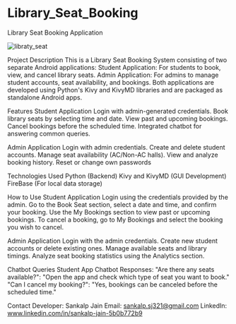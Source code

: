 # Library_Seat_Booking
Library Seat Booking Application


![libraty_seat](https://github.com/user-attachments/assets/c95db81e-42af-497f-b07f-b3f5f8fb430f)

Project Description
      This is a Library Seat Booking System consisting of two separate Android applications:
      Student Application: For students to book, view, and cancel library seats.
      Admin Application: For admins to manage student accounts, seat availability, and bookings.
      Both applications are developed using Python's Kivy and KivyMD libraries and are packaged as standalone Android apps.

Features
Student Application
      Login with admin-generated credentials.
      Book library seats by selecting time and date.
      View past and upcoming bookings.
      Cancel bookings before the scheduled time.
      Integrated chatbot for answering common queries.

Admin Application
      Login with admin credentials.
      Create and delete student accounts.
      Manage seat availability (AC/Non-AC halls).
      View and analyze booking history.
      Reset or change own passwords

Technologies Used
      Python (Backend)
      Kivy and KivyMD (GUI Development)
      FireBase (For local data storage)
      
How to Use
Student Application
      Login using the credentials provided by the admin.
      Go to the Book Seat section, select a date and time, and confirm your booking.
      Use the My Bookings section to view past or upcoming bookings.
      To cancel a booking, go to My Bookings and select the booking you wish to cancel.
      
Admin Application
      Login with the admin credentials.
      Create new student accounts or delete existing ones.
      Manage available seats and library timings.
      Analyze seat booking statistics using the Analytics section.

Chatbot Queries
Student App Chatbot Responses:
      "Are there any seats available?": "Open the app and check which type of seat you want to book."
      "Can I cancel my booking?": "Yes, bookings can be canceled before the scheduled time."

Contact
      Developer: Sankalp Jain
      Email: sankalp.sj321@gmail.com
      LinkedIn: www.linkedin.com/in/sankalp-jain-5b0b772b9
